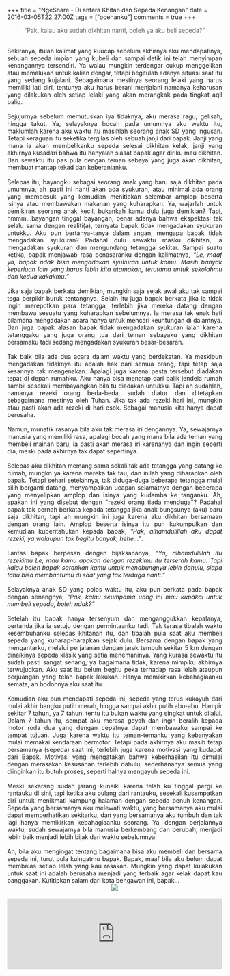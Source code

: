 +++
title = "NgeShare - Di antara Khitan dan Sepeda Kenangan"
date = 2016-03-05T22:27:00Z
tags = ["ocehanku"]
comments = true
+++

<blockquote class="tr_bq">“Pak, kalau aku sudah dikhitan nanti, boleh ya aku beli sepeda?”</blockquote><br />
<div style="text-align: justify;">Sekiranya, itulah kalimat yang kuucap sebelum akhirnya aku mendapatinya, sebuah sepeda impian yang kubeli dan sampai detik ini telah menyimpan kenangannya tersendiri. Ya walau mungkin terdengar cukup menggelikan atau memalukan untuk kalian dengar, tetapi begitulah adanya situasi saat itu yang sedang kujalani. Sebagaimana mestinya seorang lelaki yang harus memiliki jati diri, tentunya aku harus berani menjalani namanya keharusan yang dilakukan oleh setiap lelaki yang akan merangkak pada tingkat aqil baliq.<br /><br />
Sejujurnya sebelum memutuskan iya tidaknya, aku merasa ragu, gelisah, hingga takut. Ya, selayaknya bocah pada umumnya aku waktu itu, maklumlah karena aku waktu itu masihlah seorang anak SD yang ingusan. Tetapi keraguan itu seketika tergilas oleh sebuah janji dari bapak. Janji yang mana ia akan membelikanku sepeda selesai dikhitan kelak, janji yang akhirnya kusadari bahwa itu hanyalah siasat bapak agar diriku mau dikhitan. Dan sewaktu itu pas pula dengan teman sebaya yang juga akan dikhitan, membuat mantap tekad dan keberanianku.<br /><br />
Selepas itu, bayangku sebagai seorang anak yang baru saja dikhitan pada umumnya, ah pasti ini nanti akan ada syukuran, atau minimal ada orang yang membesuk yang kemudian menitipkan selembar amplop beserta isinya atau membawakan makanan yang kuharapkan. Ya, wajarlah untuk pemikiran seorang anak kecil, bukankah kamu dulu juga demikian? Tapi, hmmm...bayangan tinggal bayangan, benar adanya bahwa ekspektasi tak selalu sama dengan realiti(a), ternyata bapak tidak mengadakan syukuran untukku. Aku pun bertanya-tanya dalam angan, mengapa bapak tidak mengadakan syukuran? Padahal dulu sewaktu masku dikhitan, ia mengadakan syukuran dan mengundang tetangga sekitar. Sampai suatu ketika, bapak menjawab rasa penasaranku dengan kalimatnya, <i>“Le, maaf ya, bapak ndak bisa mengadakan syukuran untuk kamu. Masih banyak keperluan lain yang harus lebih kita utamakan, terutama untuk sekolahmu dan kedua kakakmu.”</i><br /><br />
Jika saja bapak berkata demikian, mungkin saja sejak awal aku tak sampai tega berpikir buruk tentangnya. Selain itu juga bapak berkata jika ia tidak ingin merepotkan para tetangga, terlebih jika mereka datang dengan membawa sesuatu yang kuharapkan sebelumnya. Ia merasa tak enak hati bilamana mengadakan acara hanya untuk mencari keuntungan di dalamnya. Dan juga bapak alasan bapak tidak mengadakan syukuran ialah karena tetanggaku yang juga orang tua dari teman sebayaku yang dikhitan bersamaku tadi sedang mengadakan syukuran besar-besaran.<br /><br />Tak baik bila ada dua acara dalam waktu yang berdekatan. Ya meskipun mengadakan tidaknya itu adalah hak dari semua orang, tapi tetap saja kesannya tak mengenakan. Apalagi juga karena pesta tersebut diadakan tepat di depan rumahku. Aku hanya bisa menatap dari balik jendela rumah sambil sesekali membayangkan bila tu diadakan untukku. Tapi ah sudahlah, namanya rezeki orang beda-beda, sudah diatur dan ditetapkan sebagaimana mestinya oleh Tuhan. Jika tak ada rezeki hari ini, mungkin atau pasti akan ada rezeki di hari esok. Sebagai manusia kita hanya dapat berusaha.<br /><br />Namun, munafik rasanya bila aku tak merasa iri dengannya. Ya, sewajarnya manusia  yang memiliki rasa, apalagi bocah yang mana bila ada teman yang membeli  mainan baru, ia pasti akan merasa iri karenanya dan ingin seperti dia, meski pada akhirnya tak dapat sepertinya.<br /><br />
Selepas aku dikhitan memang sama sekali tak ada tetangga yang datang ke rumah, mungkn ya karena mereka tak tau, dan inilah yang diharapkan oleh bapak. Tetapi sehari setelahnya, tak diduga-duga beberapa tetangga mulai silih berganti datang, menyampaikan ucapan selamatnya dengan beberapa yang menyelipkan amplop dan isinya yang kudamba ke tanganku. Ah, apakah ini yang disebut dengan "rezeki orang tiada menduga"? Padahal bapak tak pernah berkata kepada tetangga jika anak bungsunya (aku) baru saja dikhitan, tapi ah mungkin ini juga karena aku dikhitan bersamaan dengan orang lain. Amplop beserta isinya itu pun kukumpulkan dan kemudian kuberitahukan kepada bapak, <i>“Pak, alhamdulillah aku dapat rezeki, ya walaupun tak begitu banyak, hehe...”</i>.<br /><br />
Lantas bapak berpesan dengan bijaksananya, <i>“Ya, alhamdulillah itu rezekimu Le, mau kamu apakan dengan rezekimu itu terserah kamu. Tapi kalau boleh bapak sarankan kamu untuk menabungnya lebih dahulu, siapa tahu bisa membantumu di saat yang tak terduga nanti.”</i><br /><br />
Selayaknya anak SD yang polos waktu itu, aku pun berkata pada bapak dengan senangnya, <i>“Pak, kalau seumpama uang ini mau kupakai untuk membeli sepeda, boleh ndak?”</i><br /><br />
Setelah itu bapak hanya tersenyum dan menganggukkan kepalanya, pertanda jika ia setuju dengan permintaanku tadi. Tak terasa tibalah waktu kesembuhanku selepas khitanan itu, dan tibalah pula saat aku membeli sepeda yang kuharap-harapkan sejak dulu. Bersama dengan bapak yang mengantarku, melalui perjalanan dengan jarak tempuh sekitar 5 km dengan dinaikinya sepeda klasik yang setia menemaninya. Yang kurasa sewaktu itu sudah pasti sangat senang, ya bagaimana tidak, karena mimpiku akhirnya terwujudkan. Aku saat itu belum begitu peka terhadap rasa lelah ataupun perjuangan yang telah bapak lakukan. Hanya memikirkan kebahagiaanku semata, ah bodohnya aku saat itu.<br /><br />
Kemudian aku pun mendapati sepeda ini, sepeda yang terus kukayuh dari mulai akhir bangku putih merah, hingga sampai akhir putih abu-abu. Hampir sekitar 7 tahun, ya 7 tahun, tentu itu bukan waktu yang singkat untuk dilalui. Dalam 7 tahun itu, sempat aku merasa goyah dan ingin beralih kepada motor roda dua yang dengan cepatnya dapat membawaku sampai ke tempat tujuan. Juga karena waktu itu teman-temanku yang kebanyakan mulai memakai kendaraan bermotor. Tetapi pada akhirnya aku masih tetap bersamanya (sepeda) saat ini, terlebih juga karena motivasi yang kudapat dari Bapak. Motivasi yang mengatakan bahwa keberhasilan itu dimulai dengan merasakan kesusahan terlebih dahulu, sederhananya semua yang diinginkan itu butuh proses, seperti halnya mengayuh sepeda ini. <br /><br />Meski sekarang sudah jarang kunaiki karena telah ku tinggal pergi ke rantauku di sini, tapi ketika aku pulang dari rantauku, sesekali kusempatkan diri untuk menikmati kampung halaman dengan sepeda penuh kenangan. Sepeda yang bersamanya aku melewati waktu, yang bersamanya aku mulai dapat memperhatikan sekitarku, dan yang bersamanya aku tumbuh dan tak lagi hanya memikirkan kebahagiaanku seorang. Ya, dengan berjalannya waktu, sudah sewajarnya bila manusia berkembang dan berubah, menjadi lebih baik menjadi lebih bijak dari waktu sebelumnya.<br /><br />Ah, bila aku mengingat tentang bagaimana bisa aku membeli dan bersama sepeda ini, turut pula kuingatmu bapak. Bapak, maaf bila aku belum dapat membalas setiap lelah yang kau rasakan. Mungkin yang dapat kulakukan untuk saat ini adalah berusaha menjadi yang terbaik agar kelak dapat kau banggakan. Kutitipkan salam dari kota bengawan ini, bapak...<br />
<center><img border="0" src="https://1.bp.blogspot.com/-rS24tNMjki4/Vtrs_DafVmI/AAAAAAAAKzw/348xEo_i1TM/s1600/sepeda.png" /></center><br /><iframe frameborder="no" height="166" scrolling="no" src="https://w.soundcloud.com/player/?url=https%3A//api.soundcloud.com/tracks/250336864&amp;color=007b91&amp;auto_play=true&amp;hide_related=false&amp;show_comments=true&amp;show_user=true&amp;show_reposts=false" width="100%"></iframe></div>
